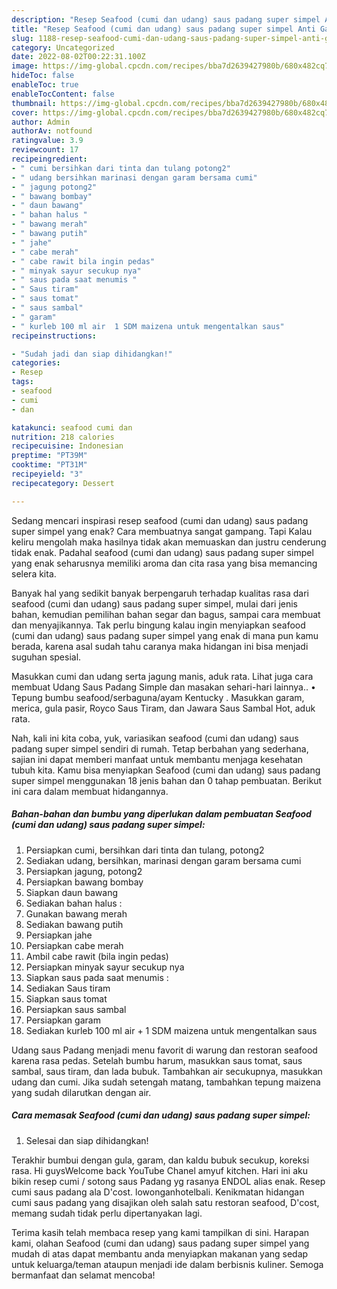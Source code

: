 ```yaml
---
description: "Resep Seafood (cumi dan udang) saus padang super simpel Anti Gagal"
title: "Resep Seafood (cumi dan udang) saus padang super simpel Anti Gagal"
slug: 1188-resep-seafood-cumi-dan-udang-saus-padang-super-simpel-anti-gagal
category: Uncategorized
date: 2022-08-02T00:22:31.100Z
image: https://img-global.cpcdn.com/recipes/bba7d2639427980b/680x482cq70/seafood-cumi-dan-udang-saus-padang-super-simpel-foto-resep-utama.jpg
hideToc: false
enableToc: true
enableTocContent: false
thumbnail: https://img-global.cpcdn.com/recipes/bba7d2639427980b/680x482cq70/seafood-cumi-dan-udang-saus-padang-super-simpel-foto-resep-utama.jpg
cover: https://img-global.cpcdn.com/recipes/bba7d2639427980b/680x482cq70/seafood-cumi-dan-udang-saus-padang-super-simpel-foto-resep-utama.jpg
author: Admin
authorAv: notfound
ratingvalue: 3.9
reviewcount: 17
recipeingredient:
- " cumi bersihkan dari tinta dan tulang potong2"
- " udang bersihkan marinasi dengan garam bersama cumi"
- " jagung potong2"
- " bawang bombay"
- " daun bawang"
- " bahan halus "
- " bawang merah"
- " bawang putih"
- " jahe"
- " cabe merah"
- " cabe rawit bila ingin pedas"
- " minyak sayur secukup nya"
- " saus pada saat menumis "
- " Saus tiram"
- " saus tomat"
- " saus sambal"
- " garam"
- " kurleb 100 ml air  1 SDM maizena untuk mengentalkan saus"
recipeinstructions:

- "Sudah jadi dan siap dihidangkan!"
categories:
- Resep
tags:
- seafood
- cumi
- dan

katakunci: seafood cumi dan 
nutrition: 218 calories
recipecuisine: Indonesian
preptime: "PT39M"
cooktime: "PT31M"
recipeyield: "3"
recipecategory: Dessert

---
```



Sedang mencari inspirasi resep seafood (cumi dan udang) saus padang super simpel yang enak? Cara membuatnya sangat gampang. Tapi Kalau keliru mengolah maka hasilnya tidak akan memuaskan dan justru cenderung tidak enak. Padahal seafood (cumi dan udang) saus padang super simpel yang enak seharusnya memiliki aroma dan cita rasa yang bisa memancing selera kita.


Banyak hal yang sedikit banyak berpengaruh terhadap kualitas rasa dari seafood (cumi dan udang) saus padang super simpel, mulai dari jenis bahan, kemudian pemilihan bahan segar dan bagus, sampai cara membuat dan menyajikannya. Tak perlu bingung kalau ingin menyiapkan seafood (cumi dan udang) saus padang super simpel yang enak di mana pun kamu berada, karena asal sudah tahu caranya maka hidangan ini bisa menjadi suguhan spesial.

Masukkan cumi dan udang serta jagung manis, aduk rata. Lihat juga cara membuat Udang Saus Padang Simple dan masakan sehari-hari lainnya.. • Tepung bumbu seafood/serbaguna/ayam Kentucky . Masukkan garam, merica, gula pasir, Royco Saus Tiram, dan Jawara Saus Sambal Hot, aduk rata.


Nah, kali ini kita coba, yuk, variasikan seafood (cumi dan udang) saus padang super simpel sendiri di rumah. Tetap berbahan yang sederhana, sajian ini dapat memberi manfaat untuk membantu menjaga kesehatan tubuh kita. Kamu bisa menyiapkan Seafood (cumi dan udang) saus padang super simpel menggunakan 18 jenis bahan dan 0 tahap pembuatan. Berikut ini cara dalam membuat hidangannya.

<!--inarticleads1-->

##### Bahan-bahan dan bumbu yang diperlukan dalam pembuatan Seafood (cumi dan udang) saus padang super simpel:

1. Persiapkan  cumi, bersihkan dari tinta dan tulang, potong2
1. Sediakan  udang, bersihkan, marinasi dengan garam bersama cumi
1. Persiapkan  jagung, potong2
1. Persiapkan  bawang bombay
1. Siapkan  daun bawang
1. Sediakan  bahan halus :
1. Gunakan  bawang merah
1. Sediakan  bawang putih
1. Persiapkan  jahe
1. Persiapkan  cabe merah
1. Ambil  cabe rawit (bila ingin pedas)
1. Persiapkan  minyak sayur secukup nya
1. Siapkan  saus pada saat menumis :
1. Sediakan  Saus tiram
1. Siapkan  saus tomat
1. Persiapkan  saus sambal
1. Persiapkan  garam
1. Sediakan  kurleb 100 ml air + 1 SDM maizena untuk mengentalkan saus


Udang saus Padang menjadi menu favorit di warung dan restoran seafood karena rasa pedas. Setelah bumbu harum, masukkan saus tomat, saus sambal, saus tiram, dan lada bubuk. Tambahkan air secukupnya, masukkan udang dan cumi. Jika sudah setengah matang, tambahkan tepung maizena yang sudah dilarutkan dengan air. 

<!--inarticleads2-->

##### Cara memasak Seafood (cumi dan udang) saus padang super simpel:


1. Selesai dan siap dihidangkan!

Terakhir bumbui dengan gula, garam, dan kaldu bubuk secukup, koreksi rasa. Hi guysWelcome back YouTube Chanel amyuf kitchen. Hari ini aku bikin resep cumi / sotong saus Padang yg rasanya ENDOL alias enak. Resep cumi saus padang ala D&#39;cost. lowonganhotelbali. Kenikmatan hidangan cumi saus padang yang disajikan oleh salah satu restoran seafood, D&#39;cost, memang sudah tidak perlu dipertanyakan lagi. 

Terima kasih telah membaca resep yang kami tampilkan di sini. Harapan kami, olahan Seafood (cumi dan udang) saus padang super simpel yang mudah di atas dapat membantu anda menyiapkan makanan yang sedap untuk keluarga/teman ataupun menjadi ide dalam berbisnis kuliner. Semoga bermanfaat dan selamat mencoba!

